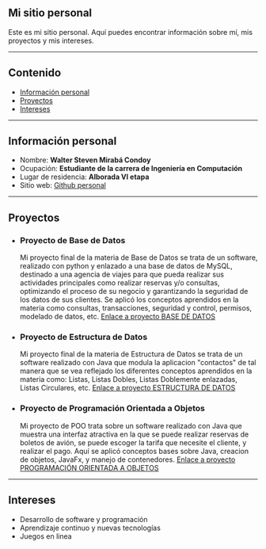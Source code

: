 

<!--
**StevenMiraba/StevenMiraba** is a ✨ _special_ ✨ repository because its `README.md` (this file) appears on your GitHub profile.

Here are some ideas to get you started:

- 🔭 I’m currently working on ...
- 🌱 I’m currently learning ...
- 👯 I’m looking to collaborate on ...
- 🤔 I’m looking for help with ...
- 💬 Ask me about ...
- 📫 How to reach me: ...
- 😄 Pronouns: ...
- ⚡ Fun fact: ...
-->
## Mi sitio personal
Este es mi sitio personal. Aquí puedes encontrar información sobre mí, mis
proyectos y mis intereses.

---

## Contenido
* [Información personal](#información-personal)
* [Proyectos](#proyectos)
* [Intereses](#intereses)

---

## Información personal
* Nombre: **Walter Steven Mirabá Condoy**
* Ocupación: **Estudiante de la carrera de Ingeniería en Computación**
* Lugar de residencia: **Alborada VI etapa**
* Sitio web: [Github personal](https://stevenmiraba.github.io/StevenMiraba/)

---

## Proyectos
* ### Proyecto de Base de Datos
  Mi proyecto final de la materia de Base de Datos se trata de un software, realizado con python y enlazado a una base de datos de MySQL, destinado a una agencia de viajes para que pueda realizar sus actividades principales como realizar reservas y/o consultas, optimizando el proceso de su negocio y garantizando la seguridad de los datos de sus clientes.
  Se aplicó los conceptos aprendidos en la materia como consultas, transacciones, seguridad y control, permisos, modelado de datos, etc.
  [Enlace a proyecto BASE DE DATOS](https://github.com/StevenMiraba/ProyectoBDG7.git)
* ### Proyecto de Estructura de Datos
  Mi proyecto final de la materia de Estructura de Datos se trata de un software realizado con Java que modula la aplicacion "contactos" de tal manera que se vea reflejado los diferentes conceptos aprendidos en la materia como: Listas, Listas Dobles, Listas Doblemente enlazadas, Listas Circulares, etc.
  [Enlace a proyecto ESTRUCTURA DE DATOS](https://github.com/DiegoBedoya1/Proyecto-Estructuras.git)
* ### Proyecto de Programación Orientada a Objetos
  Mi proyecto de POO trata sobre un software realizado con Java que muestra una interfaz atractiva en la que se puede realizar reservas de boletos de avión, se puede escoger la tarifa que necesite el cliente, y realizar el pago. Aquí se aplicó conceptos bases sobre Java, creacion de objetos, JavaFx, y manejo de contenedores.
  [Enlace a proyecto PROGRAMACIÓN ORIENTADA A OBJETOS](https://github.com/StevenMiraba/PAR4_PROY2P_MIRABA_MOREIRA_VALDIVIA.git)

---

## Intereses
* Desarrollo de software y programación
* Aprendizaje continuo y nuevas tecnologías
* Juegos en linea
  
